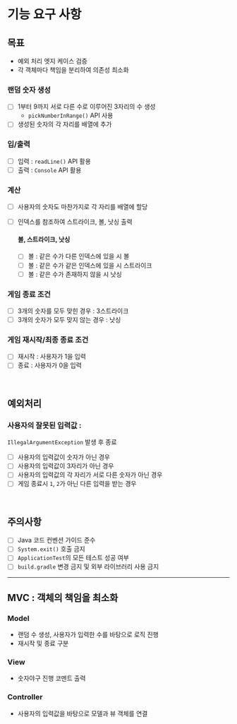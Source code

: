 # 기능 요구 사항

## 목표
- 예외 처리 엣지 케이스 검증
- 각 객체마다 책임을 분리하여 의존성 최소화

### 랜덤 숫자 생성
* [ ] 1부터 9까지 서로 다른 수로 이루어진 3자리의 수 생성
  - `pickNumberInRange()` API 사용
* [ ] 생성된 숫자의 각 자리를 배열에 추가

### 입/출력
* [ ] 입력 : `readLine()` API 활용
* [ ] 출력 : `Console` API 활용

### 계산
* [ ] 사용자의 숫자도 마찬가지로 각 자리를 배열에 할당
* [ ] 인덱스를 참조하여 스트라이크, 볼, 낫싱 출력

    #### 볼, 스트라이크, 낫싱
    * [ ] 볼 : 같은 수가 다른 인덱스에 있을 시 볼
    * [ ] 볼 : 같은 수가 같은 인덱스에 있을 시 스트라이크
    * [ ] 볼 : 같은 수가 존재하지 않을 시 낫싱

### 게임 종료 조건
* [ ] 3개의 숫자를 모두 맞힌 경우 : 3스트라이크
* [ ] 3개의 숫자가 모두 맞지 않는 경우 : 낫싱

### 게임 재시작/최종 종료 조건
* [ ] 재시작 : 사용자가 1을 입력
* [ ] 종료 : 사용자가 0을 입력

<br/>

## 예외처리

### 사용자의 잘못된 입력값 : 
`IllegalArgumentException` 발생 후 종료
- [ ] 사용자의 입력값이 숫자가 아닌 경우
- [ ] 사용자의 입력값이 3자리가 아닌 경우
- [ ] 사용자의 입력값의 각 자리가 서로 다른 숫자가 아닌 경우
- [ ] 게임 종료시 `1`, `2`가 아닌 다른 입력을 받는 경우

<br/>

## 주의사항
- [ ] Java 코드 컨벤션 가이드 준수
- [ ] `System.exit()` 호출 금지
- [ ] `ApplicationTest`의 모든 테스트 성공 여부
- [ ] `build.gradle` 변경 금지 및 외부 라이브러리 사용 금지

---
## MVC : 객체의 책임을 최소화

### Model
- 랜덤 수 생성, 사용자가 입력한 수를 바탕으로 로직 진행
- 재시작 및 종료 구분

### View
- 숫자야구 진행 코멘트 출력

### Controller
- 사용자의 입력값을 바탕으로 모델과 뷰 객체를 연결